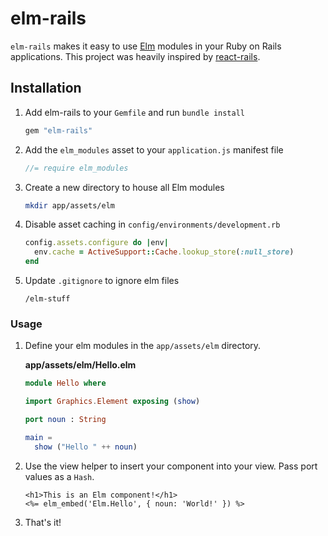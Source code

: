 # elm-rails

`elm-rails` makes it easy to use [Elm](elm-lang.org) modules in your Ruby on Rails applications. This project was heavily inspired by [react-rails](https://github.com/reactjs/react-rails).

## Installation

1. Add elm-rails to your `Gemfile` and run `bundle install`

    ```ruby
    gem "elm-rails"
    ```

2. Add the `elm_modules` asset to your `application.js` manifest file

    ```javascript
    //= require elm_modules
    ```

3. Create a new directory to house all Elm modules

    ```bash
    mkdir app/assets/elm
    ```

4. Disable asset caching in `config/environments/development.rb`

    ```ruby
    config.assets.configure do |env|
      env.cache = ActiveSupport::Cache.lookup_store(:null_store)
    end
    ```

5. Update `.gitignore` to ignore elm files

    ```
    /elm-stuff
    ```

### Usage

1. Define your elm modules in the `app/assets/elm` directory.

    **app/assets/elm/Hello.elm**
    ```elm
    module Hello where
    
    import Graphics.Element exposing (show)
    
    port noun : String
    
    main =
      show ("Hello " ++ noun)
    ```

2. Use the view helper to insert your component into your view. Pass port values as a `Hash`.

    ```erb
    <h1>This is an Elm component!</h1>
    <%= elm_embed('Elm.Hello', { noun: 'World!' }) %>
    ```
    
3. That's it!
